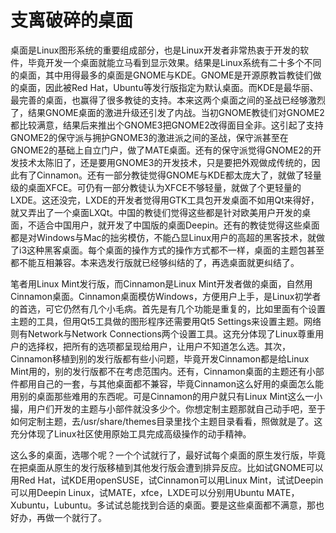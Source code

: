 支离破碎的桌面
=========================================
桌面是Linux图形系统的重要组成部分，也是Linux开发者非常热衷于开发的软件，毕竟开发一个桌面就能立马看到显示效果。结果是Linux系统有二十多个不同的桌面，其中用得最多的桌面是GNOME与KDE。GNOME是开源原教旨教徒们做的桌面，因此被Red Hat，Ubuntu等发行版指定为默认桌面。而KDE是最华丽、最完善的桌面，也赢得了很多教徒的支持。本来这两个桌面之间的圣战已经够激烈了，结果GNOME桌面的激进升级还引发了内战。当初GNOME教徒们对GNOME2都比较满意，结果后来推出个GNOME3把GNOME2改得面目全非。这引起了支持GNOME2的保守派与拥护GNOME3的激进派之间的圣战，保守派甚至在GNOME2的基础上自立门户，做了MATE桌面。还有的保守派觉得GNOME2的开发技术太陈旧了，还是要用GNOME3的开发技术，只是要把外观做成传统的，因此有了Cinnamon。还有一部分教徒觉得GNOME与KDE都太庞大了，就做了轻量级的桌面XFCE。可仍有一部分教徒认为XFCE不够轻量，就做了个更轻量的LXDE。这还没完，LXDE的开发者觉得用GTK工具包开发桌面不如用Qt来得好，就又弄出了一个桌面LXQt。中国的教徒们觉得这些都是针对欧美用户开发的桌面，不适合中国用户，就开发了中国版的桌面Deepin。还有的教徒觉得这些桌面都是对Windows与Mac的拙劣模仿，不能凸显Linux用户的高超的黑客技术，就做了i3这种黑客桌面。每个桌面的操作方式的操作方式都不一样，桌面的主题包甚至都不能互相兼容。本来选发行版就已经够纠结的了，再选桌面就更纠结了。

笔者用Linux Mint发行版，而Cinnamon是Linux Mint开发者做的桌面，自然用Cinnamon桌面。Cinnamon桌面模仿Windows，方便用户上手，是Linux初学者的首选，可它仍然有几个小毛病。首先是有几个功能是重复的，比如里面有个设置主题的工具，但用Qt5工具做的图形程序还需要用Qt5 Settings来设置主题。网络则有Network与Network Connections两个设置工具。这充分体现了Linux尊重用户的选择权，把所有的选项都呈现给用户，让用户不知道怎么选。其次，Cinnamon移植到别的发行版都有些小问题，毕竟开发Cinnamon都是给Linux Mint用的，别的发行版都不在考虑范围内。还有，Cinnamon桌面的主题还有小部件都用自己的一套，与其他桌面都不兼容，毕竟Cinnamon这么好用的桌面怎么能用别的桌面那些难用的东西呢。可是Cinnamon的用户就只有Linux Mint这么一小撮，用户们开发的主题与小部件就没多少个。你想定制主题那就自己动手吧，至于如何定制主题，去/usr/share/themes目录里找个主题目录看看，照做就是了。这充分体现了Linux社区使用原始工具完成高级操作的动手精神。

这么多的桌面，选哪个呢？一个个试就行了，最好试每个桌面的原生发行版，毕竟在把桌面从原生的发行版移植到其他发行版会遭到排异反应。比如试GNOME可以用Red Hat，试KDE用openSUSE，试Cinnamon可以用Linux Mint，试试Deepin可以用Deepin Linux，试MATE，xfce，LXDE可以分别用Ubuntu MATE，Xubuntu，Lubuntu。多试试总能找到合适的桌面。要是这些桌面都不满意，那也好办，再做一个就行了。
